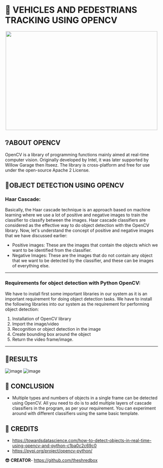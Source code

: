 # 🚗 **VEHICLES AND PEDESTRIANS TRACKING USING OPENCV**

<p align="center">
  <img width="500" height="325" src="https://ckhconsulting.com/wp-content/uploads/2020/11/object-detection.gif">
</p>

## ❔**ABOUT OPENCV**

OpenCV is a library of programming functions mainly aimed at real-time computer vision. 
Originally developed by Intel, it was later supported by Willow Garage then Itseez. 
The library is cross-platform and free for use under the open-source Apache 2 License.

## 📗**OBJECT DETECTION USING OPENCV**

### Haar Cascade:
Basically, the Haar cascade technique is an approach based on machine learning where we use a lot of positive and negative images to train the classifier to classify between the images. Haar cascade classifiers are considered as the effective way to do object detection with the OpenCV library. Now, let's understand the concept of positive and negative images that we have discussed earlier:

* Positive images: These are the images that contain the objects which we want to be identified from the classifier.
* Negative Images: These are the images that do not contain any object that we want to be detected by the classifier, and these can be images of everything else.

---

### Requirements for object detection with Python OpenCV:
We have to install first some important libraries in our system as it is an important requirement for doing object detection tasks. We have to install the following libraries into our system as the requirement for performing object detection:

1. Installation of OpenCV library
2. Import the image/video
3. Recognition or object detection in the image
4. Create bounding box around the object
5. Return the video frame/image.

---

## 🎯**RESULTS**
![image](https://user-images.githubusercontent.com/36481036/196929844-2bb1f416-3a4d-4d0a-8b04-15b06e7c2e82.png)
![image](https://user-images.githubusercontent.com/36481036/196929969-92b7797c-0232-4a74-93dc-dededcbcea14.png)



## :page_facing_up: **CONCLUSION**
* Multiple types and numbers of objects in a single frame can be detected using OpenCV. 
All you need to do is to add multiple layers of cascade classifiers in the program, as per your requirement. 
You can experiment around with different classifiers using the same basic template.

## :bust_in_silhouette: **CREDITS**
* https://towardsdatascience.com/how-to-detect-objects-in-real-time-using-opencv-and-python-c1ba0c2c69c0
* https://pypi.org/project/opencv-python/

**:sunglasses:** **CREATOR**- https://github.com/theshredbox
